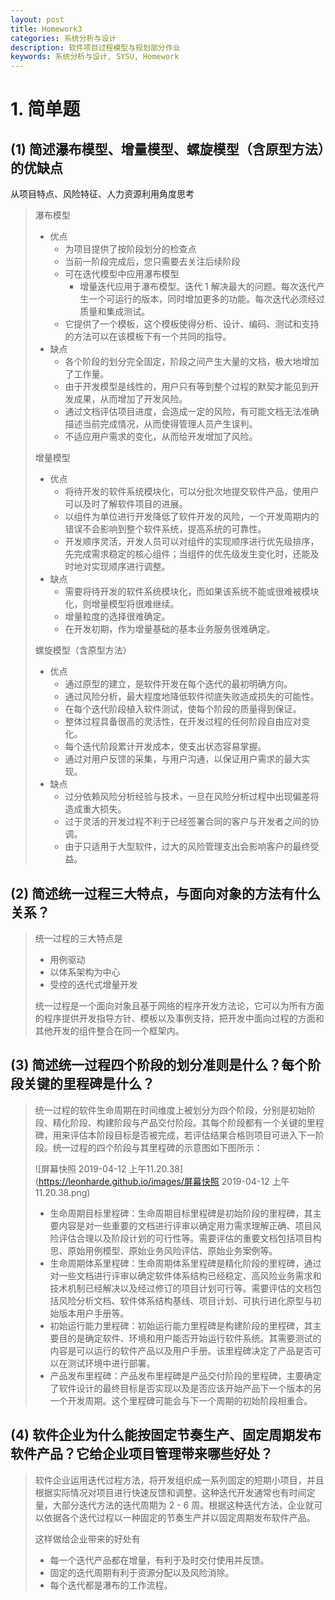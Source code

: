 ```yaml
---
layout: post
title: Homework3
categories: 系统分析与设计
description: 软件项目过程模型与规划部分作业
keywords: 系统分析与设计, SYSU, Homework
---
```


# 1. 简单题

## (1) 简述瀑布模型、增量模型、螺旋模型（含原型方法）的优缺点

从项目特点、风险特征、人力资源利用角度思考

> 瀑布模型
>
> * 优点
>   * 为项目提供了按阶段划分的检查点
>   * 当前一阶段完成后，您只需要去关注后续阶段
>   * 可在迭代模型中应用瀑布模型
>     * 增量迭代应用于瀑布模型。迭代 1 解决最大的问题。每次迭代产生一个可运行的版本，同时增加更多的功能。每次迭代必须经过质量和集成测试。
>   * 它提供了一个模板，这个模板使得分析、设计、编码、测试和支持的方法可以在该模板下有一个共同的指导。
> * 缺点
>   * 各个阶段的划分完全固定，阶段之间产生大量的文档，极大地增加了工作量。
>   * 由于开发模型是线性的，用户只有等到整个过程的默契才能见到开发成果，从而增加了开发风险。
>   * 通过文档评估项目进度，会造成一定的风险，有可能文档无法准确描述当前完成情况，从而使得管理人员产生误判。
>   * 不适应用户需求的变化，从而给开发增加了风险。
>
> 增量模型
>
> * 优点
>   * 将待开发的软件系统模块化，可以分批次地提交软件产品，使用户可以及时了解软件项目的进展。
>   * 以组件为单位进行开发降低了软件开发的风险，一个开发周期内的错误不会影响到整个软件系统，提高系统的可靠性。
>   * 开发顺序灵活，开发人员可以对组件的实现顺序进行优先级排序，先完成需求稳定的核心组件；当组件的优先级发生变化时，还能及时地对实现顺序进行调整。
> * 缺点
>   * 需要将待开发的软件系统模块化，而如果该系统不能或很难被模块化，则增量模型将很难继续。
>   * 增量粒度的选择很难确定。
>   * 在开发初期，作为增量基础的基本业务服务很难确定。
>
> 螺旋模型（含原型方法）
>
> * 优点
>   * 通过原型的建立，是软件开发在每个迭代的最初明确方向。
>   * 通过风险分析，最大程度地降低软件彻底失败造成损失的可能性。
>   * 在每个迭代阶段植入软件测试，使每个阶段的质量得到保证。
>   * 整体过程具备很高的灵活性，在开发过程的任何阶段自由应对变化。
>   * 每个迭代阶段累计开发成本，使支出状态容易掌握。
>   * 通过对用户反馈的采集，与用户沟通，以保证用户需求的最大实现。
> * 缺点
>   * 过分依赖风险分析经验与技术，一旦在风险分析过程中出现偏差将造成重大损失。
>   * 过于灵活的开发过程不利于已经签署合同的客户与开发者之间的协调。
>   * 由于只适用于大型软件，过大的风险管理支出会影响客户的最终受益。

## (2) 简述统一过程三大特点，与面向对象的方法有什么关系？

> 统一过程的三大特点是
>
> * 用例驱动
> * 以体系架构为中心
> * 受控的迭代式增量开发
>
> 统一过程是一个面向对象且基于网络的程序开发方法论，它可以为所有方面的程序提供开发指导方针、模板以及事例支持，把开发中面向过程的方面和其他开发的组件整合在同一个框架内。

## (3) 简述统一过程四个阶段的划分准则是什么？每个阶段关键的里程碑是什么？

> 统一过程的软件生命周期在时间维度上被划分为四个阶段，分别是初始阶段、精化阶段、构建阶段与产品交付阶段。其每个阶段都有一个关键的里程碑，用来评估本阶段目标是否被完成，若评估结果合格则项目可进入下一阶段。统一过程的四个阶段与其里程碑的示意图如下图所示：
>
> ![屏幕快照 2019-04-12 上午11.20.38](https://leonharde.github.io/images/屏幕快照 2019-04-12 上午11.20.38.png)
>
> * 生命周期目标里程碑：生命周期目标里程碑是初始阶段的里程碑，其主要内容是对一些重要的文档进行评审以确定用力需求理解正确、项目风险评估合理以及阶段计划的可行性等。需要评估的重要文档包括项目构思、原始用例模型、原始业务风险评估、原始业务案例等。
> * 生命周期体系里程碑：生命周期体系里程碑是精化阶段的里程碑，通过对一些文档进行评审以确定软件体系结构已经稳定、高风险业务需求和技术机制已经解决以及经过修订的项目计划可行等。需要评估的文档包括风险分析文档、软件体系结构基线、项目计划、可执行进化原型与初始版本用户手册等。
> * 初始运行能力里程碑：初始运行能力里程碑是构建阶段的里程碑，其主要目的是确定软件、环境和用户能否开始运行软件系统。其需要测试的内容是可以运行的软件产品以及用户手册。该里程碑决定了产品是否可以在测试环境中进行部署。
> * 产品发布里程碑：产品发布里程碑是产品交付阶段的里程碑，主要确定了软件设计的最终目标是否实现以及是否应该开始产品下一个版本的另一个开发周期。这个里程碑可能会与下一个周期的初始阶段相重合。

## (4) 软件企业为什么能按固定节奏生产、固定周期发布软件产品？它给企业项目管理带来哪些好处？

> 软件企业运用迭代过程方法，将开发组织成一系列固定的短期小项目，并且根据实际情况对项目进行快速反馈和调整。这种迭代开发通常也有时间定量，大部分迭代方法的迭代周期为 2 - 6 周。根据这种迭代方法，企业就可以依据各个迭代过程以一种固定的节奏生产并以固定周期发布软件产品。
>
> 这样做给企业带来的好处有
>
> * 每一个迭代产品都在增量，有利于及时交付使用并反馈。
> * 固定的迭代周期有利于资源分配以及风险消除。
> * 每个迭代都是瀑布的工作流程。